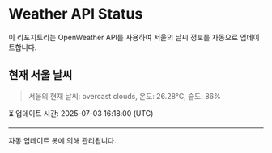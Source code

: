 
# Weather API Status

이 리포지토리는 OpenWeather API를 사용하여 서울의 날씨 정보를 자동으로 업데이트합니다.

## 현재 서울 날씨
> 서울의 현재 날씨: overcast clouds, 온도: 26.28°C, 습도: 86%

⏳ 업데이트 시간: 2025-07-03 16:18:00 (UTC)

---
자동 업데이트 봇에 의해 관리됩니다.
